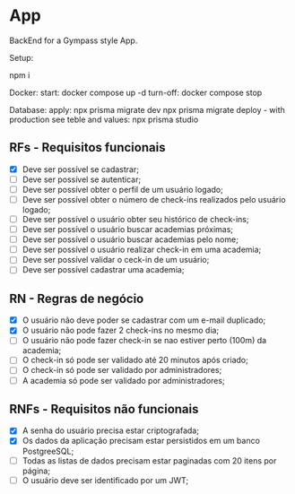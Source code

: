 # App

BackEnd for a Gympass style App.

Setup:

npm i

Docker:
  start:
  docker compose up -d
  turn-off:
  docker compose stop

Database:
  apply:
  npx prisma migrate dev
  npx prisma migrate deploy - with production
  see teble and values:
  npx prisma studio
## RFs - Requisitos funcionais

- [x] Deve ser possível se cadastrar;
- [ ] Deve ser possível se autenticar;
- [ ] Deve ser possível obter o perfil de um usuário logado;
- [ ] Deve ser possível obter o número de check-ins realizados pelo usuário logado;
- [ ] Deve ser possível o usuário obter seu histórico de check-ins;
- [ ] Deve ser possível o usuário buscar academias próximas;
- [ ] Deve ser possível o usuário buscar academias pelo nome;
- [ ] Deve ser possível o usuário realizar check-in em uma academia;
- [ ] Deve ser possível validar o ceck-in de um usuário;
- [ ] Deve ser possível cadastrar uma academia;

## RN -  Regras de negócio

- [x] O usuário não deve poder se cadastrar com um e-mail duplicado;
- [x] O usuário não pode fazer 2 check-ins no mesmo dia;
- [ ] O usuário não pode fazer check-in se nao estiver perto (100m) da academia;
- [ ] O check-in só pode ser validado até 20 minutos após criado;
- [ ] O check-in só pode ser validado por administradores;
- [ ] A academia só pode ser validado por administradores;

## RNFs - Requisitos não funcionais

- [x] A senha do usuário precisa estar criptografada;
- [x] Os dados da aplicação precisam estar persistidos em um banco PostgreeSQL;
- [ ] Todas as listas de dados precisam estar paginadas com 20 itens por página;
- [ ] O usuário deve ser identificado por um JWT;